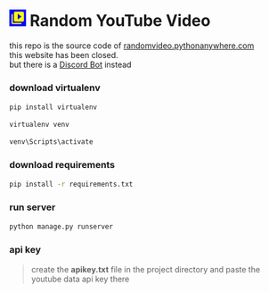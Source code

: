 # <img src="./static/ic_launcher-playstore.png" width="30"/> Random YouTube Video
this repo is the source code of [randomvideo.pythonanywhere.com](https://randomvideo.pythonanywhere.com/)
<br/>this website has been closed.
<br/>but there is a [Discord Bot](https://discord.com/api/oauth2/authorize?client_id=1005068511703470081&permissions=2048&scope=bot) instead
### download virtualenv
```bash
pip install virtualenv
```
```bash
virtualenv venv
```
```bash
venv\Scripts\activate
```
### download requirements
```bash
pip install -r requirements.txt
```
### run server
```bash
python manage.py runserver
```
### api key
> create the **apikey.txt** file in the project directory and paste the youtube data api key there